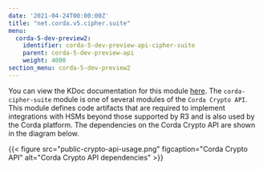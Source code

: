 ```yaml
---
date: '2021-04-24T00:00:00Z'
title: "net.corda.v5.cipher.suite"
menu:
  corda-5-dev-preview2:
    identifier: corda-5-dev-preview-api-cipher-suite
    parent: corda-5-dev-preview-api
    weight: 4000
section_menu: corda-5-dev-preview2
---
```

You can view the KDoc documentation for this module [here](/en/api-ref/corda/5.0-dev-preview-2/open-source/modules/corda-cipher-suite-5.0.0.190-DevPreview-2-javadoc/index.html).
The `corda-cipher-suite` module is one of several modules of the `Corda Crypto API`. This module defines code artifacts that are required to implement integrations with HSMs beyond those supported by R3 and is also used by the Corda platform. The dependencies on the Corda Crypto API are shown in the diagram below.

{{< figure src="public-crypto-api-usage.png" figcaption="Corda Crypto API" alt="Corda Crypto API dependencies" >}}

